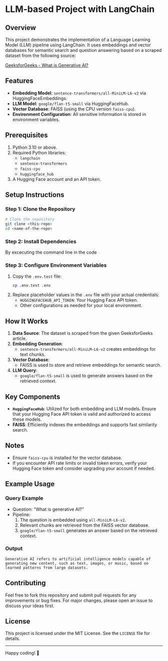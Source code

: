 # LLM-based Project with LangChain

## Overview
This project demonstrates the implementation of a Language Learning Model (LLM) pipeline using LangChain. It uses embeddings and vector databases for semantic search and question answering based on a scraped dataset from the following source:

[GeeksforGeeks - What is Generative AI?](https://www.geeksforgeeks.org/what-is-generative-ai/)

## Features
- **Embedding Model**: `sentence-transformers/all-MiniLM-L6-v2` via HuggingFaceEmbeddings.
- **LLM Model**: `google/flan-t5-small` via HuggingFaceHub.
- **Vector Database**: FAISS (using the CPU version `faiss-cpu`).
- **Environment Configuration**: All sensitive information is stored in environment variables.

## Prerequisites
1. Python 3.10 or above.
2. Required Python libraries:
   - `langchain`
   - `sentence-transformers`
   - `faiss-cpu`
   - `huggingface_hub`
3. A Hugging Face account and an API token.

## Setup Instructions

### Step 1: Clone the Repository
```bash
# Clone the repository
git clone <this-repo>
cd <name-of-the-repo>
```

### Step 2: Install Dependencies
By excecuting the command line in the code

### Step 3: Configure Environment Variables
1. Copy the `.env.test` file:
   ```bash
   cp .env.test .env
   ```
2. Replace placeholder values in the `.env` file with your actual credentials:
   - `HUGGINGFACEHUB_API_TOKEN`: Your Hugging Face API token.
   - Other configurations as needed for your local environment.


## How It Works
1. **Data Source**: The dataset is scraped from the given GeeksforGeeks article.
2. **Embedding Generation**:
   - `sentence-transformers/all-MiniLM-L6-v2` creates embeddings for text chunks.
3. **Vector Database**:
   - FAISS is used to store and retrieve embeddings for semantic search.
4. **LLM Query**:
   - `google/flan-t5-small` is used to generate answers based on the retrieved context.

## Key Components
- **`HuggingFaceHub`**: Utilized for both embedding and LLM models. Ensure that your Hugging Face API token is valid and authorized to access these models.
- **FAISS**: Efficiently indexes the embeddings and supports fast similarity search.

## Notes
- Ensure `faiss-cpu` is installed for the vector database.
- If you encounter API rate limits or invalid token errors, verify your Hugging Face token and consider upgrading your account if needed.

## Example Usage
### Query Example
- Question: "What is generative AI?"
- Pipeline:
  1. The question is embedded using `all-MiniLM-L6-v2`.
  2. Relevant chunks are retrieved from the FAISS vector database.
  3. `google/flan-t5-small` generates an answer based on the retrieved context.

### Output
```text
Generative AI refers to artificial intelligence models capable of generating new content, such as text, images, or music, based on learned patterns from large datasets.
```

## Contributing
Feel free to fork this repository and submit pull requests for any improvements or bug fixes. For major changes, please open an issue to discuss your ideas first.

## License
This project is licensed under the MIT License. See the `LICENSE` file for details.

---
Happy coding! 🚀

